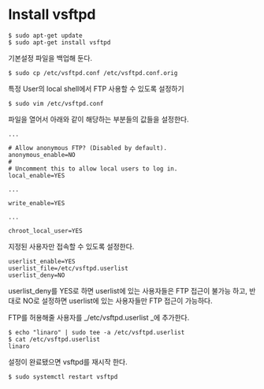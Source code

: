 # Install vsftpd

```
$ sudo apt-get update
$ sudo apt-get install vsftpd
```

기본설정 파일을 백업해 둔다.

```
$ sudo cp /etc/vsftpd.conf /etc/vsftpd.conf.orig
```

특정 User의 local shell에서 FTP 사용할 수 있도록 설정하기

```
$ sudo vim /etc/vsftpd.conf
```

파일을 열어서 아래와 같이 해당하는 부분들의 값들을 설정한다.

```
...

# Allow anonymous FTP? (Disabled by default).
anonymous_enable=NO
#
# Uncomment this to allow local users to log in.
local_enable=YES

...

write_enable=YES

...

chroot_local_user=YES
```

지정된 사용자만 접속할 수 있도록 설정한다.

```
userlist_enable=YES
userlist_file=/etc/vsftpd.userlist
userlist_deny=NO
```

userlist\_deny를 YES로 하면 userlist에 있는 사용자들은 FTP 접근이 불가능 하고, 반대로 NO로 설정하면 userlist에 있는 사용자들만 FTP 접근이 가능하다.

FTP를 허용해줄 사용자를 _/etc/vsftpd.userlist _에 추가한다.

```
$ echo "linaro" | sudo tee -a /etc/vsftpd.userlist
$ cat /etc/vsftpd.userlist
linaro
```

설정이 완료됐으면 vsftpd를 재시작 한다.

```
$ sudo systemctl restart vsftpd
```



